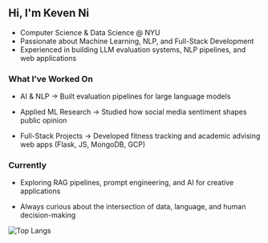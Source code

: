 ## Hi, I'm Keven Ni

- Computer Science & Data Science @ NYU  
- Passionate about Machine Learning, NLP, and Full-Stack Development  
- Experienced in building LLM evaluation systems, NLP pipelines, and web applications  

### What I’ve Worked On

- AI & NLP → Built evaluation pipelines for large language models

- Applied ML Research → Studied how social media sentiment shapes public opinion

- Full-Stack Projects → Developed fitness tracking and academic advising web apps (Flask, JS, MongoDB, GCP)


### Currently

- Exploring RAG pipelines, prompt engineering, and AI for creative applications

- Always curious about the intersection of data, language, and human decision-making

![Top Langs](https://github-readme-stats.vercel.app/api/top-langs/?username=BlackCloud-K&layout=compact&theme=tokyonight)

<!--
**BlackCloud-K/Blackcloud-K** is a ✨ _special_ ✨ repository because its `README.md` (this file) appears on your GitHub profile.

Here are some ideas to get you started:

- 🔭 I’m currently working on ...
- 🌱 I’m currently learning ...
- 👯 I’m looking to collaborate on ...
- 🤔 I’m looking for help with ...
- 💬 Ask me about ...
- 📫 How to reach me: ...
- 😄 Pronouns: ...
- ⚡ Fun fact: ...
-->
